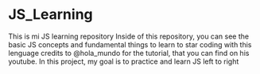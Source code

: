 # JS_Learning
This is mi JS learning repository
  Inside of this repository, you can see the basic JS concepts and fundamental things 
  to learn to star coding with this lenguage
  credits to @hola_mundo for the tutorial, that you can find on his youtube.
  In this project, my goal is to practice and learn JS left to right
